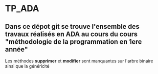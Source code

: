 # TP_ADA

## Dans ce dépot git se trouve l'ensemble des travaux réalisés en ADA au cours du cours "méthodologie de la programmation en 1ere année"

Les méthodes **supprimer** et **modifier** sont manquantes sur l'arbre binaire ainsi que la généricité 
